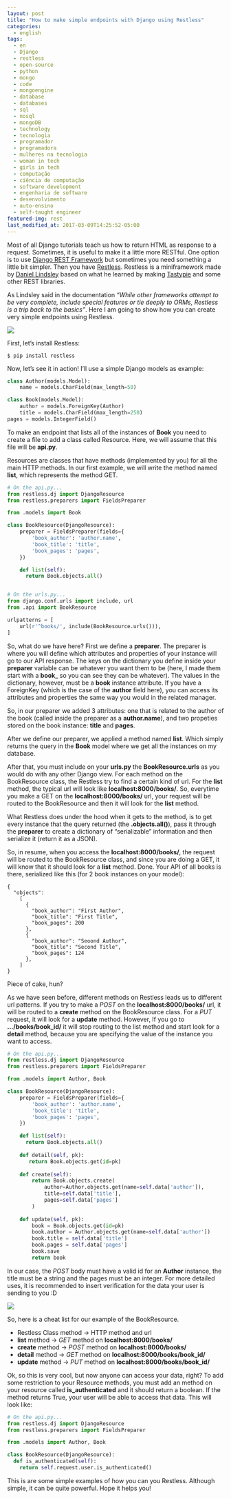 ```yaml
---
layout: post
title: "How to make simple endpoints with Django using Restless"
categories:
  - english
tags:
  - en 
  - Django 
  - restless
  - open-source
  - python
  - mongo
  - code
  - mongoengine
  - database
  - databases
  - sql
  - nosql
  - mongoDB
  - technology
  - tecnologia
  - programador
  - programadora
  - mulheres na tecnologia
  - woman in tech
  - girls in tech
  - computação
  - ciência de computação
  - software development
  - engenharia de software
  - desenvolvimento
  - auto-ensino
  - self-taught engineer
featured-img: rest
last_modified_at: 2017-03-09T14:25:52-05:00
---
```


Most of all Django tutorials teach us how to return HTML as response to a request. Sometimes, it is useful to make it a little more RESTful. 
One option is to use [Django REST Framework](http://www.django-rest-framework.org/) but sometimes you need something a little bit simpler. Then you have [Restless](http://restless.readthedocs.io/). 
Restless is a miniframework made by [Daniel Lindsley](https://github.com/toastdriven) based on what he learned by making [Tastypie](https://django-tastypie.readthedocs.io/en/latest/) and some other REST libraries.

As Lindsley said in the documentation *“While other frameworks attempt to be very complete, include special features or tie deeply to ORMs, Restless is a trip back to the basics”*. 
Here I am going to show how you can create very simple endpoints using Restless.

![](https://cdn-images-1.medium.com/max/800/1*BWYEnAFaPtrWCnpLWJ_gZA.gif)

First, let’s install Restless:

```
$ pip install restless
```

Now, let’s see it in action! I’ll use a simple Django models as example:

```python
class Author(models.Model):
    name = models.CharField(max_length=50)

class Book(models.Model):
    author = models.ForeignKey(Author)
    title = models.CharField(max_length=250)
pages = models.IntegerField()
```

To make an endpoint that lists all of the instances of **Book** you need to create a file to add a class called Resource. Here, we will assume that this file will be **api.py**.

Resources are classes that have methods (implemented by you) for all the main HTTP methods. In our first example, we will write the method named **list**, which represents the method GET.

```python
# On the api.py...
from restless.dj import DjangoResource
from restless.preparers import FieldsPreparer

from .models import Book

class BookResource(DjangoResource):
    preparer = FieldsPreparer(fields={
        'book_author': 'author.name',
        'book_title': 'title',
        'book_pages': 'pages',
    })

    def list(self):
      return Book.objects.all()


# On the urls.py...
from django.conf.urls import include, url
from .api import BookResource

urlpatterns = [
    url(r'^books/', include(BookResource.urls())),
]
```

So, what do we have here? First we define a **preparer**. 
The preparer is where you will define which attributes and properties of your instance will go to our API response. 
The keys on the dictionary you define inside your **preparer** variable can be whatever you want them to be (here, I made them start with a **book_** so you can see they can be whatever). The values in the dictionary, however, must be a **book** instance attribute. If you have a ForeignKey (which is the case of the **author** field here), 
you can access its attributes and properties the same way you would in the related manager.

So, in our preparer we added 3 attributes: one that is related to the author of the book (called inside the preparer as a **author.name**), and two propeties stored on the book instance: **title** and **pages**.

After we define our preparer, we applied a method named **list**. Which simply returns the query in the **Book** model where we get all the instances on my database.

After that, you must include on your **urls.py** the **BookResource.urls** as you would do with any other Django view. For each method on the BookResource class, the Restless try to find a certain kind of url. 
For the **list** method, the typical url will look like **localhost:8000/books/**. 
So, everytime you make a GET on the **localhost:8000/books/** url, your request will be routed to the BookResource and then it will look for the **list** method.

What Restless does under the hood when it gets to the method, is to get every instance that the query returned (the **.objects.all()**), pass it through the **preparer** to create a dictionary of “serializable” information and then serialize it (return it as a JSON).

So, in resume, when you access the **localhost:8000/books/**, the request will be routed to the BookResource class, and since you are doing a GET, 
it will know that it should look for a **list** method. Done. Your API of all books is there, serialized like this (for 2 book instances on your model):

```
{
  "objects":
    [
      {
        "book_author": "First Author",
        "book_title": "First Title",
        "book_pages": 200
      },
      {
        "book_author": "Seoond Author",
        "book_title": "Second Title",
        "book_pages": 124
      },
    ]  
}
```

Piece of cake, hun?

As we have seen before, different methods on Restless leads us to different url patterns. If you try to make a *POST* on the **localhost:8000/books/** url, it will be routed to a **create** method 
on the BookResource class. For a *PUT* request, it will look for a **update** method. However, If you go to **.../books/book_id/** it will stop routing to the list method and start look for a **detail** method, because you are specifying the value of the instance you want to access.


```python
# On the api.py...
from restless.dj import DjangoResource
from restless.preparers import FieldsPreparer

from .models import Author, Book

class BookResource(DjangoResource):
    preparer = FieldsPreparer(fields={
        'book_author': 'author.name',
        'book_title': 'title',
        'book_pages': 'pages',
    })

    def list(self):
      return Book.objects.all()
    
    def detail(self, pk):
       return Book.objects.get(id=pk)
      
    def create(self):
        return Book.objects.create(
            author=Author.objects.get(name=self.data['author']),
            title=self.data['title'],
            pages=self.data['pages']
        )
    
    def update(self, pk):
        book = Book.objects.get(id=pk)
        book.author = Author.objects.get(name=self.data['author'])
        book.title = self.data['title']
        book.pages = self.data['pages']
        book.save
        return book
```

In our case, the *POST* body must have a valid id for an **Author** instance, the title must be a string and the pages must be an integer. 
For more detailed uses, it is recommended to insert verification for the data your user is sending to you :D

![](https://cdn-images-1.medium.com/max/800/1*8PlVNsci0toMN3ZMbQ5exg.gif)

So, here is a cheat list for our example of the BookResource.

* Restless Class method → HTTP method and url
* **list** method → *GET* method on **localhost:8000/books/**
* **create** method → *POST* method on **localhost:8000/books/**
* **detail** method → *GET* method on **localhost:8000/books/book_id/**
* **update** method → *PUT* method on **localhost:8000/books/book_id/**

Ok, so this is very cool, but now anyone can access your data, right? 
To add some restriction to your Resource methods, you must add an method on your resource 
called **is_authenticated** and it should return a boolean. If the method returns True, your user will be able to access that data. 
This will look like:

```python
# On the api.py...
from restless.dj import DjangoResource
from restless.preparers import FieldsPreparer

from .models import Author, Book

class BookResource(DjangoResource):
  def is_authenticated(self):
    return self.request.user.is_authenticated()
```

This is are some simple examples of how you can you Restless. Although simple, it can be quite powerful. Hope it helps you!
